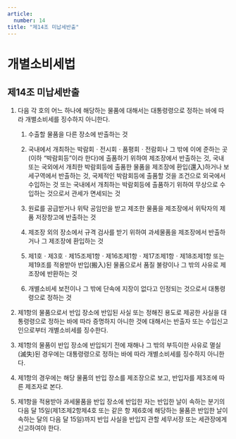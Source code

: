 ```yaml
---
article:
  number: 14
title: "제14조 미납세반출"
---
```

# 개별소비세법

## 제14조 미납세반출

1. 다음 각 호의 어느 하나에 해당하는 물품에 대해서는 대통령령으로 정하는 바에 따라 개별소비세를 징수하지 아니한다.

    1. 수출할 물품을 다른 장소에 반출하는 것

    2. 국내에서 개최하는 박람회ㆍ전시회ㆍ품평회ㆍ전람회나 그 밖에 이에 준하는 곳(이하 “박람회등”이라 한다)에 출품하기 위하여 제조장에서 반출하는 것, 국내 또는 국외에서 개최한 박람회등에 출품한 물품을 제조장에 환입(還入)하거나 보세구역에서 반출하는 것, 국제적인 박람회등에 출품할 것을 조건으로 외국에서 수입하는 것 또는 국내에서 개최하는 박람회등에 출품하기 위하여 무상으로 수입하는 것으로서 관세가 면세되는 것

    3. 원료를 공급받거나 위탁 공임만을 받고 제조한 물품을 제조장에서 위탁자의 제품 저장창고에 반출하는 것

    4. 제조장 외의 장소에서 규격 검사를 받기 위하여 과세물품을 제조장에서 반출하거나 그 제조장에 환입하는 것

    5. 제1호ㆍ제3호ㆍ제15조제1항ㆍ제16조제1항ㆍ제17조제1항ㆍ제18조제1항 또는 제19조를 적용받아 반입(搬入)된 물품으로서 품질 불량이나 그 밖의 사유로 제조장에 반환하는 것

    6. 개별소비세 보전이나 그 밖에 단속에 지장이 없다고 인정되는 것으로서 대통령령으로 정하는 것

2. 제1항의 물품으로서 반입 장소에 반입된 사실 또는 정해진 용도로 제공한 사실을 대통령령으로 정하는 바에 따라 증명하지 아니한 것에 대해서는 반출자 또는 수입신고인으로부터 개별소비세를 징수한다.

3. 제1항의 물품이 반입 장소에 반입되기 전에 재해나 그 밖의 부득이한 사유로 멸실(滅失)된 경우에는 대통령령으로 정하는 바에 따라 개별소비세를 징수하지 아니한다.

4. 제1항의 경우에는 해당 물품의 반입 장소를 제조장으로 보고, 반입자를 제3조에 따른 제조자로 본다.

5. 제1항을 적용받아 과세물품을 반입 장소에 반입한 자는 반입한 날이 속하는 분기의 다음 달 15일(제1조제2항제4호 또는 같은 항 제6호에 해당하는 물품은 반입한 날이 속하는 달의 다음 달 15일)까지 반입 사실을 반입지 관할 세무서장 또는 세관장에게 신고하여야 한다.
